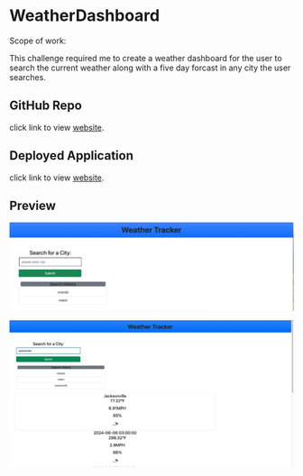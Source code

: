 # WeatherDashboard
Scope of work:

This challenge required me to create a weather dashboard for the user to search the current weather along with a five day forcast in any city the user searches.


## GitHub Repo
click link to view [website](https://github.com/Ejacosta86/WeatherDashboard).


## Deployed Application

click link to view [website]().


## Preview

![example website](./assets/img/weather%20one.png)

![example website](./assets/img/weather%20two.png)


